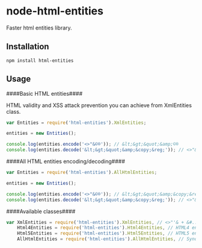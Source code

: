 node-html-entities
==================

Faster html entities library.


Installation
------------

    npm install html-entities

Usage
-----

####Basic HTML entities####

HTML validity and XSS attack prevention you can achieve from XmlEntities class.

```javascript
var Entities = require('html-entities').XmlEntities;

entities = new Entities();

console.log(entities.encode('<>"&©®')); // &lt;&gt;&quot;&amp;©®
console.log(entities.decode('&lt;&gt;&quot;&amp;&copy;&reg;')); // <>"&
```

####All HTML entities encoding/decoding####


```javascript
var Entities = require('html-entities').AllHtmlEntities;

entities = new Entities();

console.log(entities.encode('<>"&©®')); // &lt;&gt;&quot;&amp;&copy;&reg;
console.log(entities.decode('&lt;&gt;&quot;&amp;&copy;&reg;')); // <>"&©®
```

####Available classes####

```javascript
var XmlEntities = require('html-entities').XmlEntities, // <>"'& + &#...; decoding
    Html4Entities = require('html-entities').Html4Entities, // HTML4 entities.
    Html5Entities = require('html-entities').Html5Entities, // HTML5 entities.
    AllHtmlEntities = require('html-entities').AllHtmlEntities, // Synonym for HTML5 entities.

```
